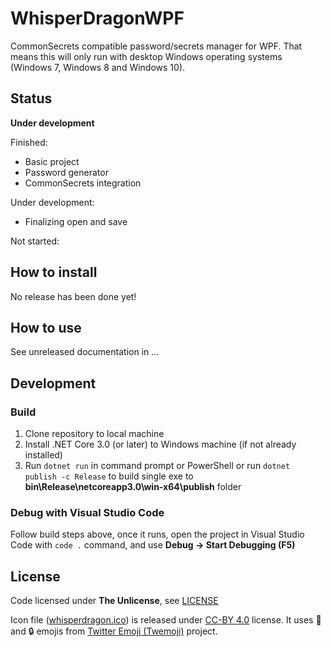 # WhisperDragonWPF
CommonSecrets compatible password/secrets manager for WPF. That means this will only run with desktop Windows operating systems (Windows 7, Windows 8 and Windows 10).

## Status
**Under development**

Finished:
* Basic project
* Password generator
* CommonSecrets integration

Under development:
* Finalizing open and save 

Not started:


## How to install

No release has been done yet!

## How to use

See unreleased documentation in ...

## Development

### Build

1. Clone repository to local machine
2. Install .NET Core 3.0 (or later) to Windows machine (if not already installed) 
3. Run `dotnet run` in command prompt or PowerShell or run `dotnet publish -c Release` to build single exe to **bin\Release\netcoreapp3.0\win-x64\publish** folder

### Debug with Visual Studio Code

Follow build steps above, once it runs, open the project in Visual Studio Code with `code .` command, and use **Debug -> Start Debugging (F5)**

## License

Code licensed under **The Unlicense**, see [LICENSE](https://github.com/mcraiha/WhisperDragonWPF/blob/master/LICENSE)

Icon file ([whisperdragon.ico](whisperdragon.ico)) is released under [CC-BY 4.0](https://creativecommons.org/licenses/by/4.0/) license. It uses 🐉 and 🔒 emojis from [Twitter Emoji (Twemoji)](https://github.com/twitter/twemoji) project.
